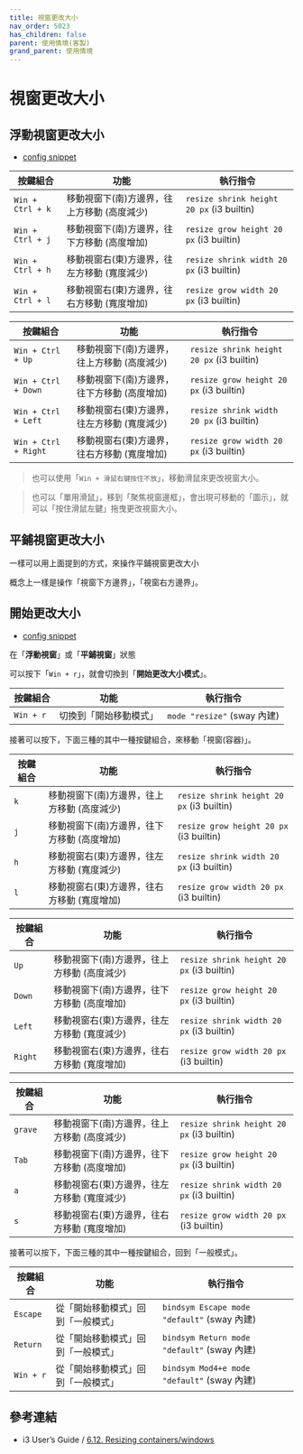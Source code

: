 ```yaml
---
title: 視窗更改大小
nav_order: 5023
has_children: false
parent: 使用情境(客製)
grand_parent: 使用情境
---
```



# 視窗更改大小

## 浮動視窗更改大小

* [config snippet](https://github.com/samwhelp/note-about-ubuntu-sway/blob/gh-pages/_demo/adjustment-ubuntu-sway/full/ubuntu-sway/config/sway/section/common/keybind/sway-keybind-main/keybind.m/Window/Resize.conf)


| 按鍵組合         | 功能                                        | 執行指令                                  |
| ---------------- | ------------------------------------------- | ----------------------------------------- |
| `Win + Ctrl + k` | 移動視窗下(南)方邊界，往上方移動 (高度減少) | `resize shrink height 20 px` (i3 builtin) |
| `Win + Ctrl + j` | 移動視窗下(南)方邊界，往下方移動 (高度增加) | `resize grow height 20 px` (i3 builtin)   |
| `Win + Ctrl + h` | 移動視窗右(東)方邊界，往左方移動 (寬度減少) | `resize shrink width 20 px` (i3 builtin)  |
| `Win + Ctrl + l` | 移動視窗右(東)方邊界，往右方移動 (寬度增加) | `resize grow width 20 px` (i3 builtin)    |


| 按鍵組合             | 功能                                        | 執行指令                                  |
| -------------------- | ------------------------------------------- | ----------------------------------------- |
| `Win + Ctrl + Up`    | 移動視窗下(南)方邊界，往上方移動 (高度減少) | `resize shrink height 20 px` (i3 builtin) |
| `Win + Ctrl + Down`  | 移動視窗下(南)方邊界，往下方移動 (高度增加) | `resize grow height 20 px` (i3 builtin)   |
| `Win + Ctrl + Left`  | 移動視窗右(東)方邊界，往左方移動 (寬度減少) | `resize shrink width 20 px` (i3 builtin)  |
| `Win + Ctrl + Right` | 移動視窗右(東)方邊界，往右方移動 (寬度增加) | `resize grow width 20 px` (i3 builtin)    |


> 也可以使用「`Win + 滑鼠右鍵按住不放`」，移動滑鼠來更改視窗大小。

> 也可以「單用滑鼠」，移到「聚焦視窗邊框」，會出現可移動的「圖示」，就可以「按住滑鼠左鍵」拖曳更改視窗大小。


## 平鋪視窗更改大小

一樣可以用上面提到的方式，來操作平鋪視窗更改大小

概念上一樣是操作「視窗下方邊界」，「視窗右方邊界」。


## 開始更改大小

* [config snippet](https://github.com/samwhelp/note-about-ubuntu-sway/blob/gh-pages/_demo/adjustment-ubuntu-sway/full/ubuntu-sway/config/sway/section/common/keybind/sway-keybind-main/keybind.m/Window/BeginResize.conf)

在「**浮動視窗**」或「**平鋪視窗**」狀態

可以按下「`Win + r`」，就會切換到「**開始更改大小模式**」。

| 按鍵組合          | 功能           | 執行指令              |
| ----------------- | -------------- | ---------------------------- |
| `Win + r` | 切換到「開始移動模式」 | `mode "resize"` (sway 內建)    |


接著可以按下，下面三種的其中一種按鍵組合，來移動「視窗(容器)」。

| 按鍵組合         | 功能                                        | 執行指令                                  |
| ---------------- | ------------------------------------------- | ----------------------------------------- |
| `k` | 移動視窗下(南)方邊界，往上方移動 (高度減少) | `resize shrink height 20 px` (i3 builtin) |
| `j` | 移動視窗下(南)方邊界，往下方移動 (高度增加) | `resize grow height 20 px` (i3 builtin)   |
| `h` | 移動視窗右(東)方邊界，往左方移動 (寬度減少) | `resize shrink width 20 px` (i3 builtin)  |
| `l` | 移動視窗右(東)方邊界，往右方移動 (寬度增加) | `resize grow width 20 px` (i3 builtin)    |


| 按鍵組合         | 功能                                        | 執行指令                                  |
| ---------------- | ------------------------------------------- | ----------------------------------------- |
| `Up` | 移動視窗下(南)方邊界，往上方移動 (高度減少) | `resize shrink height 20 px` (i3 builtin) |
| `Down` | 移動視窗下(南)方邊界，往下方移動 (高度增加) | `resize grow height 20 px` (i3 builtin)   |
| `Left` | 移動視窗右(東)方邊界，往左方移動 (寬度減少) | `resize shrink width 20 px` (i3 builtin)  |
| `Right` | 移動視窗右(東)方邊界，往右方移動 (寬度增加) | `resize grow width 20 px` (i3 builtin)    |


| 按鍵組合         | 功能                                        | 執行指令                                  |
| ---------------- | ------------------------------------------- | ----------------------------------------- |
| `grave` | 移動視窗下(南)方邊界，往上方移動 (高度減少) | `resize shrink height 20 px` (i3 builtin) |
| `Tab` | 移動視窗下(南)方邊界，往下方移動 (高度增加) | `resize grow height 20 px` (i3 builtin)   |
| `a` | 移動視窗右(東)方邊界，往左方移動 (寬度減少) | `resize shrink width 20 px` (i3 builtin)  |
| `s` | 移動視窗右(東)方邊界，往右方移動 (寬度增加) | `resize grow width 20 px` (i3 builtin)    |


接著可以按下，下面三種的其中一種按鍵組合，回到「一般模式」。

| 按鍵組合              | 功能           | 執行指令                     |
| --------------------- | -------------- | ---------------------------- |
| `Escape`    | 從「開始移動模式」回到「一般模式」 | `bindsym Escape mode "default"` (sway 內建)    |
| `Return`    | 從「開始移動模式」回到「一般模式」 | `bindsym Return mode "default"` (sway 內建)    |
| `Win + r`    | 從「開始移動模式」回到「一般模式」 | `bindsym Mod4+e mode "default"` (sway 內建)    |


## 參考連結

* i3 User’s Guide / [6.12. Resizing containers/windows](https://i3wm.org/docs/userguide.html#resizingconfig)
